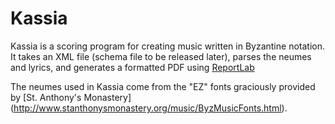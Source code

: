 Kassia
======
Kassia is a scoring program for creating music written in Byzantine notation. It takes an XML file (schema file to be released later), parses the neumes and lyrics, and generates a formatted PDF using [ReportLab](http://www.reportlab.com)

The neumes used in Kassia come from the "EZ" fonts graciously provided by [St. Anthony's Monastery] (http://www.stanthonysmonastery.org/music/ByzMusicFonts.html).
